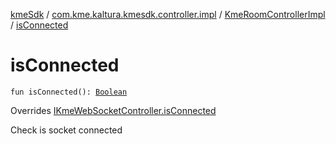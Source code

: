[kmeSdk](../../index.md) / [com.kme.kaltura.kmesdk.controller.impl](../index.md) / [KmeRoomControllerImpl](index.md) / [isConnected](./is-connected.md)

# isConnected

`fun isConnected(): `[`Boolean`](https://kotlinlang.org/api/latest/jvm/stdlib/kotlin/-boolean/index.html)

Overrides [IKmeWebSocketController.isConnected](../../com.kme.kaltura.kmesdk.controller/-i-kme-web-socket-controller/is-connected.md)

Check is socket connected

